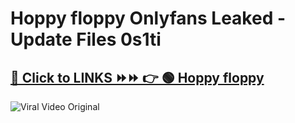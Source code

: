 
 # Hoppy floppy Onlyfans Leaked - Update Files 0s1ti

## <h2><a href="https://clipsfans.com/Hoppy_floppy&ref=git">🔗 Click to LINKS ⏩⏩ 👉 🟢 Hoppy floppy </a></h2>

<a href="https://clipsfans.com/Hoppy_floppy&ref=git" rel="nofollow" data-target="animated-image.originalLink"><img src="https://i.ibb.co.com/xMMVF88/686577567.gif" alt="Viral Video Original" style="max-width: 100%; display: inline-block;" data-target="animated-image.originalImage"></a>

